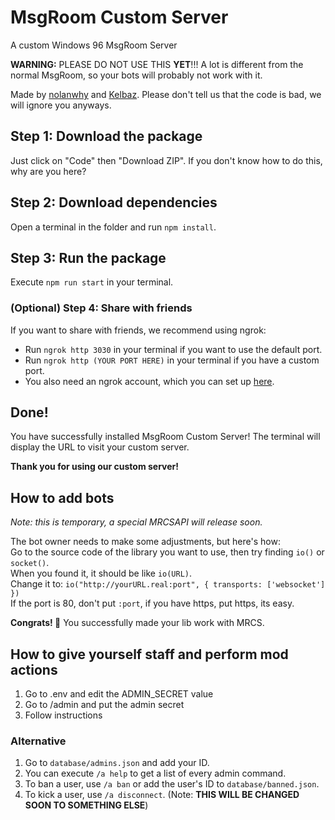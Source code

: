 # MsgRoom Custom Server

A custom Windows 96 MsgRoom Server

**WARNING:**
PLEASE DO NOT USE THIS **YET**!!! A lot is different from the normal MsgRoom, so your bots will probably not work with it.

Made by [nolanwhy](https://github.com/nolanwhy) and [Kelbaz](https://github.com/kelbazz). Please don't tell us that the code is bad, we will ignore you anyways.

## Step 1: Download the package

Just click on "Code" then "Download ZIP". If you don't know how to do this, why are you here?

## Step 2: Download dependencies

Open a terminal in the folder and run `npm install`.

## Step 3: Run the package

Execute `npm run start` in your terminal.

### (Optional) Step 4: Share with friends

If you want to share with friends, we recommend using ngrok:

- Run `ngrok http 3030` in your terminal if you want to use the default port.
- Run `ngrok http (YOUR PORT HERE)` in your terminal if you have a custom port.
- You also need an ngrok account, which you can set up [here](https://ngrok.com/).

## Done!

You have successfully installed MsgRoom Custom Server! The terminal will display the URL to visit your custom server.

**Thank you for using our custom server!**

## How to add bots

*Note: this is temporary, a special MRCSAPI will release soon.*

The bot owner needs to make some adjustments, but here's how: \
Go to the source code of the library you want to use, then try finding `io()` or `socket()`. \
When you found it, it should be like `io(URL)`. \
Change it to: `io("http://yourURL.real:port", { transports: ['websocket'] })` \
If the port is 80, don't put `:port`, if you have https, put https, its easy.

**Congrats! 🎉** You successfully made your lib work with MRCS.

## How to give yourself staff and perform mod actions

1. Go to .env and edit the ADMIN_SECRET value
2. Go to /admin and put the admin secret
3. Follow instructions

### Alternative

1. Go to `database/admins.json` and add your ID.
2. You can execute `/a help` to get a list of every admin command.
3. To ban a user, use `/a ban` or add the user's ID to `database/banned.json`.
4. To kick a user, use `/a disconnect`.
(Note: **THIS WILL BE CHANGED SOON TO SOMETHING ELSE**)